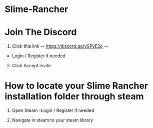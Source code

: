 # Slime-Rancher
# Join The Discord
1. Click this link -- https://discord.gg/vSPyE2p --  
  - Login / Register if needed
  
2. Click Accept Invite

# How to locate your Slime Rancher installation folder through steam
1. Open Steam
  -Login / Register if needed
  
2. Navigate in steam to your steam library

